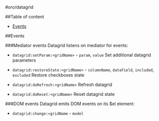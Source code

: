 #oro/datagrid

##Table of content
- [Events](#events)

##Events

###Mediator events
Datagrid listens on mediator for events:

- `datagrid:setParam:<gridName>` - `param`, `value`
  Set additional datagrid parameters

- `datagrid:restoreState:<gridName>` - `columnName`, `dataField`, `included`, `excluded`
  Restore checkboxes state

- `datagrid:doRefresh:<gridName>`
  Refresh datagrid

- `datagrid:doReset:<gridName>`
  Reset datagrid state

###DOM events
Datagrid emits DOM events on its $el element:

- `datagrid:change:<gridName` - `model`
